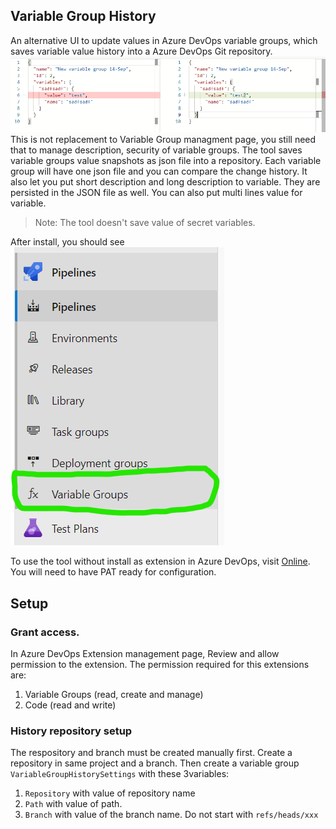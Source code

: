 ## Variable Group History 

An alternative UI to update values in Azure DevOps variable groups, which saves variable value history into a Azure DevOps Git repository. 
![Hub](https://github.com/freesonlee/azure-devops-utilities/blob/vs-extension/images/variablehistory.ui.png?raw=true)This is not replacement to Variable Group managment page, you still need that to manage description, security of variable groups.
The tool saves variable groups value snapshots as json file into a repository. Each variable group will have one json file and you can compare the change history.
It also let you put short description and long description to variable. They are persisted in the JSON file as well.
You can also put multi lines value for variable. 

> Note: The tool doesn't save value of secret variables.

After install, you should see 
![Hub](https://github.com/freesonlee/azure-devops-utilities/blob/vs-extension/images/variablehistory.hub.png?raw=true)

To use the tool without install as extension in Azure DevOps, visit [Online](https://go.azuredevopshelpers.dev/). You will need to have PAT ready for configuration.

## Setup
### Grant access.
In Azure DevOps Extension management page, Review and allow permission to the extension. The permission required for this extensions are:
1. Variable Groups (read, create and manage)
1. Code (read and write)

### History repository setup
The respository and branch must be created manually first. Create a repository in same project and a branch. Then create a variable group `VariableGroupHistorySettings` with these 3variables:
1. `Repository` with value of repository name
1. `Path` with value of path.
1. `Branch` with value of the branch name. Do not start with `refs/heads/xxx`

